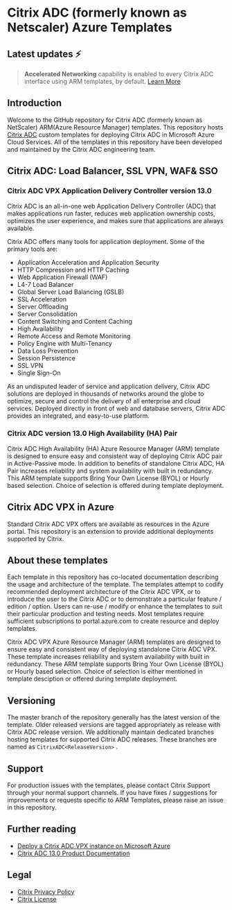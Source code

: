 # Citrix ADC (formerly known as Netscaler) Azure Templates

## Latest updates ⚡

> **Accelerated Networking** capability is enabled to every Citrix ADC interface using ARM templates, by default. [Learn More](https://docs.citrix.com/en-us/citrix-adc/current-release/deploying-vpx/deploy-vpx-on-azure/configure-vpx-to-use-azure-accelerated-networking.html)

## Introduction

Welcome to the GitHub repository for Citrix ADC (formerly known as NetScaler) ARM(Azure Resource Manager) templates. This repository hosts [Citrix ADC](https://www.citrix.com/en-in/products/citrix-adc/) custom templates for deploying Citrix ADC in Microsoft Azure Cloud Services. All of the templates in this repository have been developed and maintained by the Citrix ADC engineering team.

## Citrix ADC: Load Balancer, SSL VPN, WAF& SSO

### Citrix ADC VPX Application Delivery Controller version 13.0

Citrix ADC is an all-in-one web Application Delivery Controller (ADC) that makes applications run faster, reduces web application ownership costs, optimizes the user experience, and makes sure that applications are always available.

Citrix ADC offers many tools for application deployment. Some of the primary tools are:

* Application Acceleration and Application Security
* HTTP Compression and HTTP Caching
* Web Application Firewall (WAF)
* L4-7 Load Balancer
* Global Server Load Balancing (GSLB)
* SSL Acceleration
* Server Offloading
* Server Consolidation
* Content Switching and Content Caching
* High Availability
* Remote Access and Remote Monitoring
* Policy Engine with Multi-Tenancy
* Data Loss Prevention
* Session Persistence
* SSL VPN
* Single Sign-On

As an undisputed leader of service and application delivery, Citrix ADC solutions are deployed in thousands of networks around the globe to optimize, secure and control the delivery of all enterprise and cloud services. Deployed directly in front of web and database servers, Citrix ADC provides an integrated, and easy-to-use platform.

### Citrix ADC version 13.0 High Availability (HA) Pair

Citrix ADC High Availability (HA) Azure Resource Manager (ARM) template is designed to ensure easy and consistent way of deploying Citrix ADC pair in Active-Passive mode. In addition to benefits of standalone Citrix ADC, HA Pair increases reliability and system availability with built in redundancy. This ARM template supports Bring Your Own License (BYOL) or Hourly based selection. Choice of selection is offered during template deployment.

## Citrix ADC VPX in Azure

Standard Citrix ADC VPX offers are available as resources in the Azure portal. This repository is an extension to provide additional deployments supported by Citrix.

## About these templates

Each template in this repository has co-located documentation describing the usage and architecture of the template. The templates attempt to codify recommended deployment architecture of the Citrix ADC VPX, or to introduce the user to the Citrix ADC or to demonstrate a particular feature / edition / option. Users can re-use / modify or enhance the templates to suit their particular production and testing needs. Most templates require sufficient subscriptions to portal.azure.com to create resource and deploy templates.

Citrix ADC VPX Azure Resource Manager (ARM) templates are designed to ensure easy and consistent way of deploying standalone Citrix ADC VPX. These template increases reliability and system availability with built in redundancy. These ARM template supports Bring Your Own License (BYOL) or Hourly based selection. Choice of selection is either mentioned in template desciption or offered during template deployment.

## Versioning

The master branch of the repository generally has the latest version of the template. Older released versions are tagged appropriately as release with Citrix ADC release version. We additionally maintain dedicated branches hosting templates for supported Citrix ADC releases. These branches are named as `CitrixADC<ReleaseVersion>` .

## Support

For production issues with the templates, please contact Citrix Support through your normal support channels. If you have fixes / suggestions for improvements or requests specific to ARM Templates, please raise an issue in this repository.

## Further reading

* [Deploy a Citrix ADC VPX instance on Microsoft Azure](https://docs.citrix.com/en-us/citrix-adc/current-release/deploying-vpx/deploy-vpx-on-azure.html)
* [Citrix ADC 13.0 Product Documentation](https://docs.citrix.com/en-us/citrix-adc/current-release)

## Legal

* [Citrix Privacy Policy](http://www.citrix.com/about/legal/privacy.html)
* [Citrix License](LICENSE.md)
